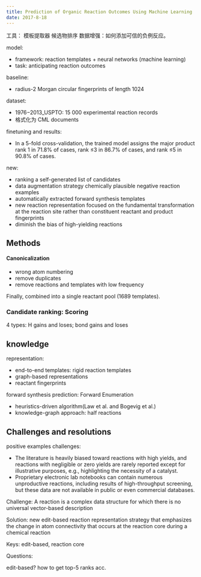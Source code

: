 ```yaml
---
title: Prediction of Organic Reaction Outcomes Using Machine Learning
date: 2017-8-18
---
```


工具：
模板提取器
候选物排序
数据增强：如何添加可信的负例反应。

model:
- framework: reaction templates + neural networks (machine
learning)
- task: anticipating reaction outcomes

baseline:
- radius-2 Morgan circular fingerprints of length 1024

dataset:
- 1976−2013_USPTO: 15 000 experimental reaction records
- 格式化为 CML documents

finetuning and results:
- In a 5-fold cross-validation, the trained model assigns the major product rank 1 in 71.8% of cases, rank ≤3 in 86.7% of cases, and rank ≤5 in 90.8% of cases.

new:
- ranking a self-generated list of candidates
- data augmentation strategy chemically plausible negative reaction examples
- automatically extracted forward synthesis templates
- new reaction representation focused on the fundamental transformation at the reaction site rather than constituent reactant and product fingerprints
- diminish the bias of high-yielding reactions

## Methods

#### Canonicalization
- wrong atom numbering
- remove duplicates
- remove reactions and templates with low frequency

Finally, combined into a single reactant pool (1689 templates).

### Candidate ranking: Scoring
4 types:
H gains and loses; bond gains and loses

## knowledge

representation:
- end-to-end templates: rigid reaction templates
- graph-based representations
- reactant fingerprints

forward synthesis prediction: Forward Enumeration
- heuristics-driven algorithm(Law et al. and Bogevig et al.)
- knowledge-graph approach: half reactions

## Challenges and resolutions
positive examples challenges:
- The literature is heavily biased toward reactions with high yields, and reactions with negligible or zero yields are rarely reported except for illustrative purposes, e.g., highlighting the necessity of a catalyst.
- Proprietary electronic lab notebooks can contain numerous
unproductive reactions, including results of high-throughput
screening, but these data are not available in public or even
commercial databases.

Challenge:
A reaction is a complex data structure for which there is no universal vector-based description

Solution:
new edit-based reaction representation strategy that emphasizes the change in atom connectivity that occurs at the reaction core during a chemical reaction

Keys:
edit-based, reaction core

Questions:

edit-based?
how to get top-5 ranks acc.



